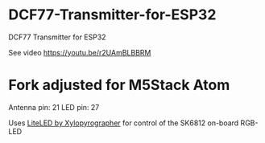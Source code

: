 # DCF77-Transmitter-for-ESP32
DCF77 Transmitter for ESP32

See video https://youtu.be/r2UAmBLBBRM

# Fork adjusted for M5Stack Atom

Antenna pin: 21
LED pin: 27

Uses [LiteLED by Xylopyrographer](https://github.com/Xylopyrographer/LiteLED) for control of the SK6812 on-board RGB-LED
